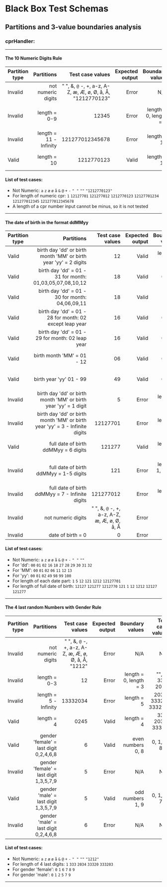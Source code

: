 # Black Box Test Schemas

## Partitions and 3-value boundaries analysis

### cprHandler:
___
#### The 10 Numeric Digits Rule


|Partition type|Partitions|Test case values|Expected output|Boundary values|Test case values|
|-|--:|--:|--:|--:|--:|
|Invalid|not numeric digits|" ", &, `@` -, +, a-z, A-Z, æ, Æ, ø, Ø, å, Å, "1212770123"|Error|N/A|N/A|
|Invalid|length = 0-9|12345|Error|length = 0, length = 9|"", 1, 12127701, 121277012, 1212770123|
|Invalid|length = 11 - Infinity|121277012345678|Error|length = 11|1212770123, 12127701234, 121277012345|
|Valid|length = 10|1212770123|Valid|length = 10|121277012, 1212770123, 12127701234|


#### List of test cases:
* Not Numeric: `a` `z` `æ` `ø` `å` `&` `@` `+` `-` `" "` `""` `"1212770123"`
* For length of numeric cpr: `1` `12127701` `121277012` `1212770123` `12127701234` `121277012345` `121277012345678` 
* A length of a cpr number input cannot be minus, so it is not tested
___

#### The date of birth in the format ddMMyy


|Partition type|Partitions|Test case values|Expected output|Boundary values|Test case values|
|-|--:|--:|--:|--:|--:|
|Valid|birth day 'dd' or birth month 'MM' or birth year 'yy' = 2 digits|12|Valid|length = 2|1, 12, 121|
|Valid|birth day 'dd' = 01 - 31 for month: 01,03,05,07,08,10,12|18|Valid|01, 31|00, 01, 02, 30, 31, 32|
|Valid|birth day 'dd' = 01 - 30 for month: 04,06,09,11|18|Valid|1, 30|00, 01, 02, 29, 30, 31|
|Valid|birth day 'dd' = 01 - 28 for month: 02 except leap year|16|Valid|01, 28|00, 01, 02, 27, 28, 29|
|Valid|birth day 'dd' = 01 - 29 for month: 02 leap year|16|Valid|01, 29|00, 01, 02, 28, 29, 30|
|Valid|birth month 'MM' = 01 - 12|06|Valid|01, 12|00, 01, 02, 11, 12, 13|
|Valid|birth year 'yy' 01 - 99|49|Valid|01, 99|00, 01, 02, 98, 99, 100|
|Invalid|birth day 'dd' or birth month 'MM' or birth year 'yy' = 1 digit|5|Error|length = 1|"", 1, 12|
|Invalid|birth day 'dd' or birth month 'MM' or birth year 'yy' = 3 - Infinite digits|12127701|Error|length = 3|12, 121, 1212|
|Valid|full date of birth ddMMyy = 6 digits|121277|Valid|length = 6|12127, 121277, 1212770|
|Invalid|full date of birth ddMMyy = 1-5 digits|121|Error|length = 1, length = 5|"", 1, 12, 1212, 12127, 121277|
|Invalid|full date of birth ddMMyy = 7 - Infinite digits|121277012|Error|length = 7|121277, 1212770, 12127701|
|Invalid|not numeric digits|" ", &, `@` -, +, a-z, A-Z, æ, Æ, ø, Ø, å, Å|Error|N/A|N/A|
|Invalid|date of birth = 0|0|Error|N/A|N/A|


#### List of test cases:

* Not Numeric: `a` `z` `æ` `ø` `å` `&` `@` `+` `-` `" "` `""` 
* For 'dd': `00` `01` `02` `16` `18` `27` `28` `29` `30` `31` `32` 
* For 'MM': `00` `01` `02` `06` `11` `12` `13` 
* For 'yy': `00` `01` `02` `49` `98` `99` `100` 
* For length of each date part: `1` `5` `12` `121` `1212` `12127701`
* For length of full date of birth: `12127` `121277` `1212770` `121` `1` `12` `1212` `12127` `121277` 
___

#### The 4 last random Numbers with Gender Rule


|Partition type|Partitions|Test case values|Expected output|Boundary values|Test case values|
|-|--:|--:|--:|--:|--:|
|Invalid|not numeric digits|" ", &, `@` -, +, a-z, A-Z, æ, Æ, ø, Ø, å, Å, "1212"|Error|N/A|N/A|
|Invalid|length = 0-3|12|Error|length = 0, length = 3|"", 1, 333, 2034|
|Invalid|length = 5 - Infinity|13332034|Error|length = 5|2034, 33320, 333203|
|Valid|length = 4|0245|Valid|length = 4|333, 2034, 33320|
|Valid|gender 'female' = last digit 0,2,4,6,8|6|Valid|even numbers 0, 8|0, 1, 7, 8, 9|
|Invalid|gender 'female' = last digit 1,3,5,7,9|5|Error|N/A|N/A|
|Valid|gender 'male' = last digit 1,3,5,7,9|5|Valid|odd numbers 1, 9|0, 1, 2, 7, 9|
|Invalid|gender 'male' = last digit 0,2,4,6,8|6|Error|N/A|N/A|


#### List of test cases:
* Not Numeric: `a` `z` `æ` `ø` `å` `&` `@` `+` `-` `" "` `""` `"1212"`
* For length of 4 last digits: `1` `333` `2034` `33320` `333203`
* For gender 'female': `0` `1` `6` `7` `8` `9`
* For gender 'male': `0` `1` `2` `5` `7` `9`
___
